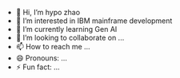 - 👋 Hi, I’m hypo zhao
- 👀 I’m interested in IBM mainframe development
- 🌱 I’m currently learning Gen AI
- 💞️ I’m looking to collaborate on ...
- 📫 How to reach me ...
- 😄 Pronouns: ...
- ⚡ Fun fact: ...

